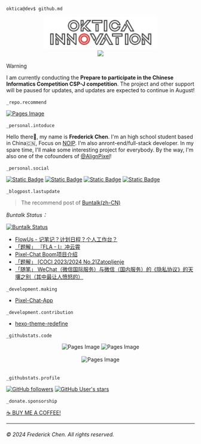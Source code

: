 ```terminal
oktica@dev$ github.md
```

<div align="center">
  <a href="https://setbun.com/">
    <img src="logo-final/oktica-right-logo-neon-webkit-animation.svg" width="300px"/>
    <br>
    <img src="https://profile-counter.glitch.me/FrederickAsYou/count.svg"/>
  </a>
</div>

> [!WARNING]
> I am currently conducting the **Prepare to participate in the Chinese Informatics Competition CSP-J competition**. The project and other support will be paused for updates, and updates are expected to continue in August!

`_repo.recommend`

<a href="https://github.com/AlignPixel/Pixel-Chat-App">
  <picture>
      <source media="(prefers-color-scheme: dark)" srcset="https://github-readme-stats.vercel.app/api/pin/?username=AlignPixel&repo=Pixel-Chat-App&locale=cn&theme=dark" />
      <source media="(prefers-color-scheme: light)" srcset="https://github-readme-stats.vercel.app/api/pin/?username=AlignPixel&repo=Pixel-Chat-App&locale=cn" />
      <img alt="Pages Image" src="https://github-readme-stats.vercel.app/api/pin/?username=AlignPixel&repo=Pixel-Chat-App&locale=cn" width="312px"/>
    </picture>
</a>

`_personal.intoduce`

Hello there👋, my name is **Frederick Chen**. I'm an high school student based in China🇨🇳, Focus on [NOIP](https://zh.wikipedia.org/wiki/%E5%85%A8%E5%9B%BD%E9%9D%92%E5%B0%91%E5%B9%B4%E4%BF%A1%E6%81%AF%E5%AD%A6%E5%A5%A5%E6%9E%97%E5%8C%B9%E5%85%8B%E8%81%94%E8%B5%9B). I'm also anront-end/full-stack developer. In my spare time, I'll make some interesting project for everybody. By the way, I'm also one of the cofounders of [@AlignPixel](https://github.com/AlignPixel)! 

`_personal.social`

[![Static Badge](https://img.shields.io/badge/Twitter(X)-blue?style=for-the-badge&logo=X&logoColor=white)](https://twitter.com/FrederickAsYou) [![Static Badge](https://img.shields.io/badge/Youtube-red?style=for-the-badge&logo=Youtube&logoColor=white)](https://www.youtube.com/@Fredgg0017) [![Static Badge](https://img.shields.io/badge/Mastodon-purple?style=for-the-badge&logo=mastodon&logoColor=white)](https://fairy.id/@bundragon) [![Static Badge](https://img.shields.io/badge/%40-Emal-green?style=for-the-badge&logoColor=white)](mailto:seventeen@ohdragonboi.cn)

`_blogpost.lastupdate`

> The recommend post of [Buntalk(zh-CN)](https://setbun.com)

*Buntalk Status：*

[![Buntalk Status](http://154.21.201.165:888/api/badge/2/status?style=for-the-badge)](http://154.21.201.165:888/status/buneye)

<!-- BLOG-POST-LIST:START -->
- [FlowUs - 记笔记？计划日程？个人工作台？](https://www.setbun.com/p/20240807.html)
- [「题解」 『FLA - I』冲云霄](https://www.setbun.com/p/20240803.html)
- [Pixel-Chat Boom项目介绍](https://www.setbun.com/p/20240729.html)
- [「题解」 [COCI 2023/2024 No.2]Zatopljenje](https://www.setbun.com/p/20240728.html)
- [「随笔」 WeChat（微信国际服务）与微信（国内服务）的《隐私协议》的天壤之别（其中最让人愤怒的）](https://www.setbun.com/p/20240713.html)
<!-- BLOG-POST-LIST:END -->

`_development.making`

- [Pixel-Chat-App](https://github.com/AlignPixel/Pixel-Chat-App)

`_development.contribution`

- [hexo-theme-redefine](https://github.com/EvanNotFound/hexo-theme-redefine)

`_githubstats.code`

<div align="center">
  <picture>
    <source media="(prefers-color-scheme: dark)" srcset="https://github-readme-stats.vercel.app/api?username=FrederickBun&layout=compact&theme=gruvbox&hide_border=true&locale=cn&show_icons=true" />
    <source media="(prefers-color-scheme: light)" srcset="https://github-readme-stats.vercel.app/api?username=FrederickBun&layout=compact&hide_border=true&locale=cn&show_icons=true&theme=flag-india" />
    <img alt="Pages Image" src="https://github-readme-stats.vercel.app/api?username=FrederickBun&layout=compact&hide_border=true&locale=cn&show_icons=true&theme=flag-india" width="312px"/>
  </picture>
  <picture>
    <source media="(prefers-color-scheme: dark)" srcset="https://github-readme-stats.vercel.app/api/top-langs/?username=FrederickBun&layout=compact&theme=gruvbox&hide_border=true&locale=cn" />
    <source media="(prefers-color-scheme: light)" srcset="https://github-readme-stats.vercel.app/api/top-langs/?username=FrederickBun&layout=compact&hide_border=true&locale=cn&theme=flag-india" />
    <img alt="Pages Image" src="https://github-readme-stats.vercel.app/api/top-langs/?username=FrederickBun&layout=compact&hide_border=true&locale=cn&theme=flag-india" width="237px"/>
  </picture>
  <br>
  <br>
  <picture>
    <source media="(prefers-color-scheme: dark)" srcset="https://github-profile-trophy.vercel.app/?username=FrederickBun&column=6&margin-w=15&margin-h=15&theme=kimbie_dark&no-frame=true&column=4" />
    <source media="(prefers-color-scheme: light)" srcset="https://github-profile-trophy.vercel.app/?username=FrederickBun&column=6&margin-w=15&margin-h=15&no-frame=true&column=4" />
    <img alt="Pages Image" src="https://github-profile-trophy.vercel.app/?username=FrederickBun&column=6&margin-w=15&margin-h=15&no-frame=true&&column=4" />
  </picture>
</div>

<br>

`_githubstats.profile`

[![GitHub followers](https://img.shields.io/github/followers/FrederickBun?style=for-the-badge&logo=Github&logoColor=White)](https://github.com/FrederickBun?tab=followers)  [![GitHub User's stars](https://img.shields.io/github/stars/FrederickBun?style=for-the-badge&logo=github&logoColor=white)](https://github.com/FrederickBun?tab=repositories)

`_donate.sponsorship`

[☕️ BUY ME A COFFEE!](/DONATE.md)

---

###### &copy; 2024 Frederick Chen. All rights reserved. 
